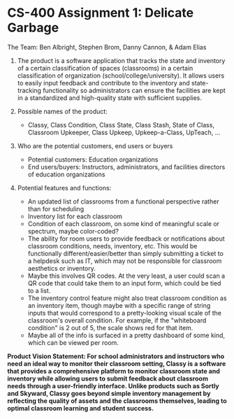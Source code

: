 # CS-400 Assignment 1: Delicate Garbage
The Team: Ben Albright, Stephen Brom, Danny Cannon, & Adam Elias

1.  The product is a software application that tracks the state and inventory of a certain classification of spaces (classrooms) in a certain classification of organization (school/college/university). It allows users to easily input feedback and contribute to the inventory and state-tracking functionality so administrators can ensure the facilities are kept in a standardized and high-quality state with sufficient supplies.
 
2.  Possible names of the product:
     - Classy, Class Condition, Class State, Class Stash, State of Class, Classroom Upkeeper, Class Upkeep, Upkeep-a-Class, UpTeach, ... 
 
3.  Who are the potential customers, end users or buyers
     - Potential customers: Education organizations
     - End users/buyers: Instructors, administrators, and facilities directors of education organizations
 
4. Potential features and functions:
     - An updated list of classrooms from a functional perspective rather than for scheduling
     - Inventory list for each classroom
     - Condition of each classroom, on some kind of meaningful scale or spectrum, maybe color-coded?
     - The ability for room users to provide feedback or notifications about classroom conditions, needs, inventory, etc. This would be functionally different/easier/better than simply submitting a ticket to a helpdesk such as IT, which may not be responsible for classroom aesthetics or inventory.
     - Maybe this involves QR codes.  At the very least, a user could scan a QR code that could take them to an input form, which could be tied to a list.
     - The inventory control feature might also treat classroom condition as an inventory item, though maybe with a specific range of string inputs that would correspond to a pretty-looking visual scale of the classroom's overall condition. For example, if the "whiteboard condition" is 2 out of 5, the scale shows red for that item.
     - Maybe all of the info is surfaced in a pretty dashboard of some kind, which can be viewed per room.

**Product Vision Statement: For school administrators and instructors who need an ideal way to monitor their classroom setting, Classy is a software that provides a comprehensive platform to monitor classroom state and inventory while allowing users to submit feedback about classroom needs through a user-friendly interface. Unlike products such as Sortly and Skyward, Classy goes beyond simple inventory management by reflecting the quality of assets and the classrooms themselves, leading to optimal classroom learning and student success.**
